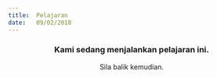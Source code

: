 ```yaml
---
title:  Pelajaran
date:   09/02/2018
---
```


### <center>Kami sedang menjalankan pelajaran ini.</center>
<center>Sila balik kemudian.</center>